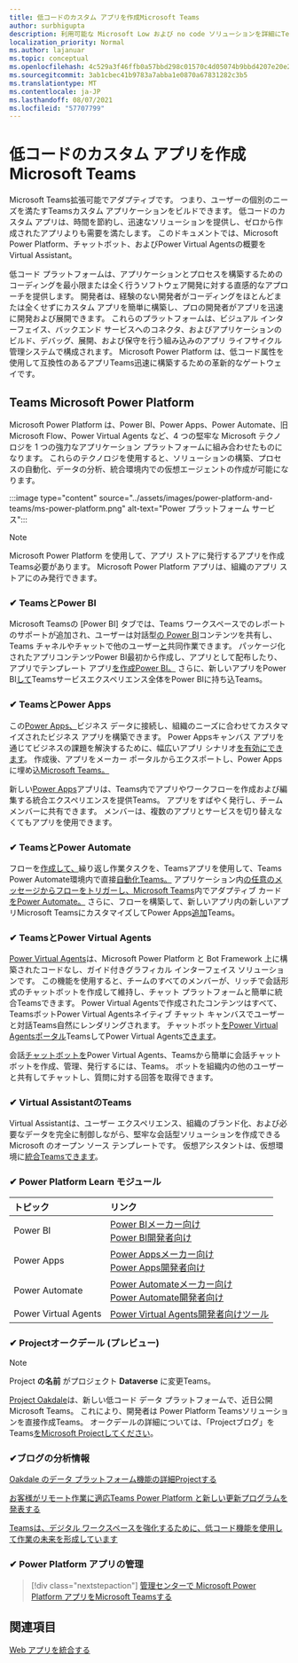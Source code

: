```yaml
---
title: 低コードのカスタム アプリを作成Microsoft Teams
author: surbhigupta
description: 利用可能な Microsoft Low および no code ソリューションを詳細にTeams
localization_priority: Normal
ms.author: lajanuar
ms.topic: conceptual
ms.openlocfilehash: 4c529a3f46ffb0a57bbd298c01570c4d05074b9bbd4207e20e2f9a8374bfed1d
ms.sourcegitcommit: 3ab1cbec41b9783a7abba1e0870a67831282c3b5
ms.translationtype: MT
ms.contentlocale: ja-JP
ms.lasthandoff: 08/07/2021
ms.locfileid: "57707799"
---
```

# <a name="create-low-code-custom-apps-for-microsoft-teams"></a>低コードのカスタム アプリを作成Microsoft Teams

Microsoft Teams拡張可能でアダプティブです。 つまり、ユーザーの個別のニーズを満たすTeamsカスタム アプリケーションをビルドできます。 低コードのカスタム アプリは、時間を節約し、迅速なソリューションを提供し、ゼロから作成されたアプリよりも需要を満たします。 このドキュメントでは、Microsoft Power Platform、チャットボット、およびPower Virtual Agentsの概要をVirtual Assistant。

低コード プラットフォームは、アプリケーションとプロセスを構築するためのコーディングを最小限または全く行うソフトウェア開発に対する直感的なアプローチを提供します。 開発者は、経験のない開発者がコーディングをほとんどまたは全くせずにカスタム アプリを簡単に構築し、プロの開発者がアプリを迅速に開発および展開できます。 これらのプラットフォームは、ビジュアル インターフェイス、バックエンド サービスへのコネクタ、およびアプリケーションのビルド、デバッグ、展開、および保守を行う組み込みのアプリ ライフサイクル管理システムで構成されます。 Microsoft Power Platform は、低コード属性を使用して互換性のあるアプリTeams迅速に構築するための革新的なゲートウェイです。

## <a name="teams-and-microsoft-power-platform"></a>Teams Microsoft Power Platform

Microsoft Power Platform は、Power BI、Power Apps、Power Automate、旧 Microsoft Flow、Power Virtual Agents など、4 つの堅牢な Microsoft テクノロジを 1 つの強力なアプリケーション プラットフォームに組み合わせたものになります。 これらのテクノロジを使用すると、ソリューションの構築、プロセスの自動化、データの分析、統合環境内での仮想エージェントの作成が可能になります。

:::image type="content" source="../assets/images/power-platform-and-teams/ms-power-platform.png" alt-text="Power プラットフォーム サービス":::

> [!NOTE]
> Microsoft Power Platform を使用して、アプリ ストアに発行するアプリを作成Teams必要があります。 Microsoft Power Platform アプリは、組織のアプリ ストアにのみ発行できます。

### <a name="-teams-and-power-bi"></a>✔ TeamsとPower BI

Microsoft Teams[](https://powerbi.microsoft.com/blog/announcing-new-power-bi-tab-for-microsoft-teams/)の [Power BI] タブでは、Teams ワークスペースでのレポートのサポートが追加され、ユーザーは対話型[の Power BI](/power-bi/collaborate-share/service-embed-report-microsoft-teams)コンテンツを共有し、Teams チャネルやチャットで他のユーザー[と](/power-bi/collaborate-share/service-collaborate-microsoft-teams)共同作業できます。 パッケージ化されたアプリ[](/power-bi/collaborate-share/service-create-distribute-apps)コンテンツPower BI最初から作成し、アプリとして配布したり、アプリでテンプレート アプリ[を作成Power BI。](/power-bi/connect-data/service-template-apps-create) さらに、新しいアプリをPower BI[して](https://go.microsoft.com/fwlink/?linkid=2143643)Teamsサービスエクスペリエンス全体をPower BIに持ち込Teams。

### <a name="-teams-and-power-apps"></a>✔ TeamsとPower Apps

この[Power Apps、](/powerapps/powerapps-overview)ビジネス データに接続し、組織のニーズに合わせてカスタマイズされたビジネス アプリを構築できます。  Power Appsキャンバス アプリを通じてビジネスの課題を解決するために、幅広いアプリ シナリオ[を有効にできます](/powerapps/maker/#canvas-apps)。 作成後、アプリをメーカー ポータルからエクスポートし、Power Appsに埋め込[Microsoft Teams。](/power-platform/admin/embed-app-teams)

新しい[Power Apps](https://go.microsoft.com/fwlink/?linkid=2143374)アプリは、Teams内でアプリやワークフローを作成および編集する統合エクスペリエンスを提供Teams。 アプリをすばやく発行し、チーム メンバーに共有できます。 メンバーは、複数のアプリとサービスを切り替えなくてもアプリを使用できます。

### <a name="-teams-and-power-automate"></a>✔ TeamsとPower Automate

フローを[作成して、](https://flow.microsoft.com/connectors/shared_teams/microsoft-teams/)繰り返し作業タスクを、Teamsアプリを使用して、Teams Power Automate環境内で直接[自動化Teams。](/power-automate/flows-teams) アプリケーション内[の任意のメッセージからフローをトリガーし、Microsoft Teams](/power-automate/trigger-flow-teams-message)内でアダプティブ カード[をPower Automate。](/power-automate/create-adaptive-cards) さらに、フローを構築して、新しいアプリ内の新しいアプリMicrosoft TeamsにカスタマイズしてPower Apps[追加](https://go.microsoft.com/fwlink/?linkid=2143539)Teams。

### <a name="-teams-and-power-virtual-agents"></a>✔ TeamsとPower Virtual Agents

[Power Virtual Agents](/power-virtual-agents/fundamentals-what-is-power-virtual-agents)は、Microsoft Power Platform と Bot Framework 上に構築されたコードなし、ガイド付きグラフィカル インターフェイス ソリューションです。 この機能を使用すると、チームのすべてのメンバーが、リッチで会話形式のチャットボットを作成して維持し、チャット プラットフォームと簡単に統合Teamsできます。 Power Virtual Agentsで作成されたコンテンツはすべて、TeamsボットPower Virtual Agentsネイティブ チャット キャンバスでユーザーと対話Teams自然にレンダリングされます。 チャットボット[をPower Virtual Agentsポータル](/power-virtual-agents/publication-add-bot-to-microsoft-teams)TeamsしてPower Virtual Agents[できます](https://powervirtualagents.microsoft.com)。

会話[チャットボットを](https://aka.ms/pva-teams-docs)Power Virtual Agents、Teamsから簡単に会話チャットボットを作成、管理、発行するには、Teams。 ボットを組織内の他のユーザーと共有してチャットし、質問に対する回答を取得できます。

### <a name="-virtual-assistant-for-teams"></a>✔ Virtual AssistantのTeams

Virtual Assistantは、ユーザー エクスペリエンス、組織のブランド化、および必要なデータを完全に制御しながら、堅牢な会話型ソリューションを作成できる Microsoft のオープン ソース テンプレートです。 仮想アシスタントは、仮想環境に[統合Teamsできます](https://microsoft.github.io/botframework-solutions/clients-and-channels/tutorials/enable-teams/1-intro)。 

### <a name="-power-platform-learn-modules"></a>✔ Power Platform Learn モジュール

|  トピック  |  リンク  |
|:---------|:----------------------|
|Power BI|[Power BIメーカー向け](/learn/browse/?expanded=power-platform&products=power-bi&roles=maker)</br>[Power BI開発者向け](/learn/browse/?expanded=power-platform&products=power-bi&roles=developer)|
|Power Apps|[Power Appsメーカー向け](/learn/browse/?products=power-apps&roles=maker)</br>[Power Apps開発者向け](/learn/browse/?products=power-apps)|
|Power Automate|[Power Automateメーカー向け](/learn/browse/?expanded=power-platform&products=power-automate&roles=maker)</br>[Power Automate開発者向け](/learn/browse/?expanded=power-platform&products=power-automate&roles=developer)|
|Power Virtual Agents|[Power Virtual Agents開発者向けツール](/learn/browse/?products=power-virtual-agents&expanded=power-platform&roles=maker)|

### <a name="-project-oakdale-preview"></a>✔ Projectオークデール (プレビュー)

> [!NOTE]
> Project **の名前** がプロジェクト **Dataverse** に変更Teams。

[Project Oakdale](https://techcommunity.microsoft.com/t5/microsoft-teams-blog/teams-is-shaping-the-future-of-work-with-low-code-features-to/ba-p/1507180
)は、新しい低コード データ プラットフォームで、近日公開Microsoft Teams。 これにより、開発者は Power Platform Teamsソリューションを直接作成Teams。 オークデールの詳細については、「Projectブログ」をTeams[をMicrosoft Projectしてください](https://powerapps.microsoft.com/blog/introducing-project-oakdale-a-new-low-code-data-platform-for-microsoft-teams)。

### <a name="-microsoft-blog-insights"></a>✔ブログの分析情報

[Oakdale のデータ プラットフォーム機能の詳細Projectする](https://powerapps.microsoft.com/blog/a-closer-look-at-data-platform-capabilities-in-project-oakdale/)

[お客様がリモート作業に適応Teams Power Platform と新しい更新プログラムを発表する](https://cloudblogs.microsoft.com/powerplatform/2020/05/19/announcing-power-platform-and-teams-updates-to-help-customers-adapt-to-remote-work/)

[Teamsは、デジタル ワークスペースを強化するために、低コード機能を使用して作業の未来を形成しています](https://techcommunity.microsoft.com/t5/microsoft-teams-blog/teams-is-shaping-the-future-of-work-with-low-code-features-to/ba-p/1507180)

### <a name="-managing-power-platform-apps"></a>✔ Power Platform アプリの管理

> [!div class="nextstepaction"]
> [管理センターで Microsoft Power Platform アプリをMicrosoft Teamsする](/microsoftteams/manage-power-platform-apps)

## <a name="see-also"></a>関連項目

[Web アプリを統合する](~/samples/integrate-web-apps-overview.md)
